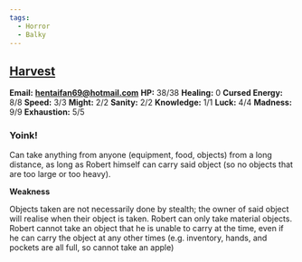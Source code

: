 ```yaml
---
tags:
  - Horror
  - Balky
---
```

## [Harvest](Harvest.md)

**Email:** **hentaifan69@hotmail.com**
**HP:** 38/38
**Healing:** 0
**Cursed Energy:** 8/8
**Speed:** 3/3
**Might:** 2/2
**Sanity:** 2/2
**Knowledge:** 1/1
**Luck:** 4/4
**Madness:** 9/9
**Exhaustion:** 5/5

### **Yoink!** 

Can take anything from anyone (equipment, food, objects) from a long distance, as long as Robert himself can carry said object (so no objects that are too large or too heavy).

**Weakness**

Objects taken are not necessarily done by stealth; the owner of said object will realise when their object is taken. Robert can only take material objects. Robert cannot take an object that he is unable to carry at the time, even if he can carry the object at any other times (e.g. inventory, hands, and pockets are all full, so cannot take an apple)


